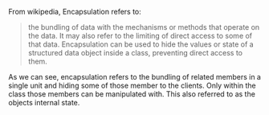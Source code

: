 From wikipedia, Encapsulation refers to:
> the bundling of data with the mechanisms or methods that operate on the data. It may also refer to the limiting of direct access to some of that data. Encapsulation can be used to hide the values or state of a structured data object inside a class, preventing direct access to them.

As we can see, encapsulation refers to the bundling of related members in a single unit and hiding some of those member to the clients. Only within the class those members can be manipulated with. This also referred to as the objects internal state.

